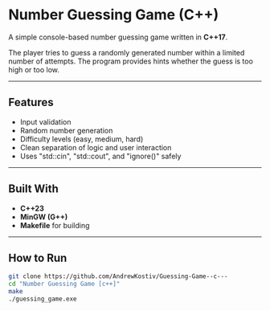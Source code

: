# Number Guessing Game (C++)

A simple console-based number guessing game written in **C++17**.

The player tries to guess a randomly generated number within a limited number of attempts. 
The program provides hints whether the guess is too high or too low.

---

## Features
- Input validation
- Random number generation
- Difficulty levels (easy, medium, hard)
- Clean separation of logic and user interaction
- Uses "std::cin", "std::cout", and "ignore()" safely

---

## Built With
- **C++23**
- **MinGW (G++)**
- **Makefile** for building

---

## How to Run
```bash
git clone https://github.com/AndrewKostiv/Guessing-Game--c---
cd "Number Guessing Game [c++]"
make
./guessing_game.exe
